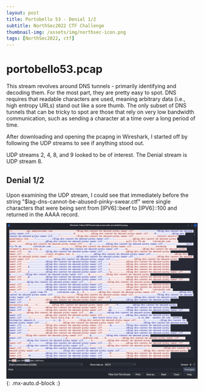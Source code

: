 ```yaml
---
layout: post
title: Portobello 53 - Denial 1/2
subtitle: NorthSec2022 CTF Challenge
thumbnail-img: /assets/img/northsec-icon.png
tags: [NorthSec2022, ctf]
---
```


# portobello53.pcap
This stream revolves around DNS tunnels - primarily identifying and decoding them. For the most part, they are pretty easy to spot. DNS requires that readable characters are used, meaning arbitrary data (i.e., high entropy URLs) stand out like a sore thumb. 
The only subset of DNS tunnels that can be tricky to spot are those that rely on very low bandwidth communication, such as sending a character at a time over a long period of time. 

After downloading and opening the pcapng in Wireshark, I started off by following the UDP streams to see if anything stood out.

UDP streams 2, 4, 8, and 9 looked to be of interest. The Denial stream is UDP stream 8.

## Denial 1/2
Upon examining the UDP stream, I could see that immediately before the string "$lag-dns-cannot-be-abused-pinky-swear.ctf" were single characters that were being sent from \[IPV6\]::beef to \[IPV6\]::100 and returned in the AAAA record.

![DNS stream 8](../assets/img/denial1_1.png){: .mx-auto.d-block :}

